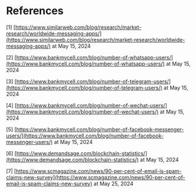 # References

\[1] [https://www.similarweb.com/blog/research/market-research/worldwide-messaging-apps/](https://www.similarweb.com/blog/research/market-research/worldwide-messaging-apps/) at May 15, 2024

\[2] [https://www.bankmycell.com/blog/number-of-whatsapp-users/](https://www.bankmycell.com/blog/number-of-whatsapp-users/) at May 15, 2024

\[3] [https://www.bankmycell.com/blog/number-of-telegram-users/](https://www.bankmycell.com/blog/number-of-telegram-users/) at May 15, 2024

\[4] [https://www.bankmycell.com/blog/number-of-wechat-users/](https://www.bankmycell.com/blog/number-of-wechat-users/) at May 15, 2024

\[5] [https://www.bankmycell.com/blog/number-of-facebook-messenger-users/](https://www.bankmycell.com/blog/number-of-facebook-messenger-users/) at May 15, 2024

\[6] [https://www.demandsage.com/blockchain-statistics/](https://www.demandsage.com/blockchain-statistics/) at May 15, 2024

\[7| [https://www.scmagazine.com/news/90-per-cent-of-email-is-spam-claims-new-survey](https://www.scmagazine.com/news/90-per-cent-of-email-is-spam-claims-new-survey) at May 25, 2024



